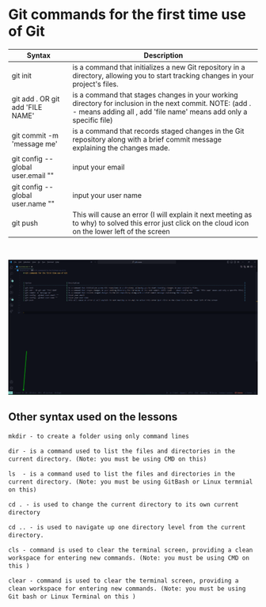 # Git commands for the first time use of Git 



| Syntax                                   | Description                                                                                                                                                                     |
| -----------------------------------------| ------------------------------------------------------------------------------------------------------------------------------------------------------------------------------- |
| git init                                 | is a command that initializes a new Git repository in a directory, allowing you to start tracking changes in your project's files.                                              |
| git add . OR git add 'FILE NAME'         | is a command that stages changes in your working directory for inclusion in the next commit. NOTE: (add . - means adding all  , add 'file name' means add only a specific file) |
| git commit -m 'message me'               | is a command that records staged changes in the Git repository along with a brief commit message explaining the changes made.                                                   |
| git config --global user.email ""        | input your email                                                                                                                                                                |
| git config --global user.name ""         | input your user name                                                                                                                                                            |
| git push                                 | This will cause an error (I will explain it next meeting as to why) to solved this error just click on the cloud icon on the lower left of the screen                           |

<br>

![alt text](./image/Screenshot_1.png)


## Other syntax used on the lessons 




```
mkdir - to create a folder using only command lines
```

```
dir - is a command used to list the files and directories in the current directory. (Note: you must be using CMD on this)
```

```
ls  - is a command used to list the files and directories in the current directory. (Note: you must be using GitBash or Linux termnial on this)
```

```
cd . - is used to change the current directory to its own current directory
```

```
cd .. - is used to navigate up one directory level from the current directory.
```

```
cls - command is used to clear the terminal screen, providing a clean workspace for entering new commands. (Note: you must be using CMD on this )
```

```
clear - command is used to clear the terminal screen, providing a clean workspace for entering new commands. (Note: you must be using Git bash or Linux Terminal on this )
```

